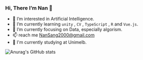  ### Hi, There I’m Nan 👋
- 👀 I’m interested in Artificial Intelligence.
- 🌱 I’m currently learning `unity` , `CV` , `TypeScript` , `R` and `Vue.js`. 
- 🔭 I’m currently focusing on Data, especially algorism.
- 📫 reach me NanSang2000@gmail.com
- 🏫 I'm currently studying at Unimelb.

![Anurag's GitHub stats](https://github-readme-stats.vercel.app/api?username=NanSang2000&theme=default&show_icons=true)

<!---
NanSang2000/NanSang2000 is a ✨ special ✨ repository because its `README.md` (this file) appears on your GitHub profile.
You can click the Preview link to take a look at your changes.
--->
